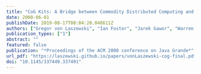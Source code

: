 ```yaml
---
title: "CoG Kits: A Bridge between Commodity Distributed Computing and High-Performance Grids"
date: 2000-06-01
publishDate: 2019-08-17T08:04:20.048611Z
authors: ["Gregor von Laszewski", "Ian Foster", "Jarek Gawor", "Warren Smith", "Steve Tuecke"]
publication_types: ["1"]
abstract: ""
featured: false
publication: "*Proceedings of the ACM 2000 conference on Java Grande*"
url_pdf: "https://laszewski.github.io/papers/vonLaszewski-cog-final.pdf"
doi: "10.1145/337449.337491"
---
```



